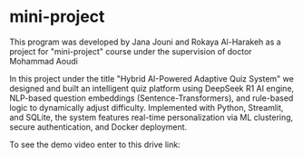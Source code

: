 # mini-project

This program was developed by Jana Jouni and Rokaya Al-Harakeh as a project for "mini-project" course under the supervision of doctor Mohammad Aoudi

In this project under the title "Hybrid AI-Powered Adaptive Quiz System" we designed and built an intelligent quiz platform using DeepSeek R1 AI engine, NLP-based question embeddings (Sentence-Transformers), and rule-based logic to dynamically adjust difficulty. Implemented with Python, Streamlit, and SQLite, the system features real-time personalization via ML clustering, secure authentication, and Docker deployment.

To see the demo video enter to this drive link: 

